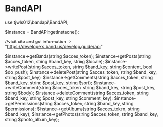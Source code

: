 # BandAPI

use tjwls012\bandapi\BandAPI;

$instance = BandAPI::getInstacne():

//visit site and get information → "https://developers.band.us/develop/guide/api"

$instance->getBands(string $acces_token);
$instance->getPosts(string $acces_token, string $band_key, string $locale);
$instance->writePost(string $acces_token, string $band_key, string $content, bool $do_push);
$instance->deletePost(string $acces_token, string $band_key, string $post_key);
$instance->getComments(string $acces_token, string $band_key, string $post_key, string $sort);
$instance->writeComment(string $acces_token, string $band_key, string $post_key, string $body);
$instance->deleteComment(string $acces_token, string $band_key, string $post_key, string $comment_key);
$instance->getPermissions(string $acces_token, string $band_key, string $permissions);
$instance->getAlbums(string $acces_token, string $band_key);
$instance->getPhotos(string $acces_token, string $band_key, string $photo_album_key);
